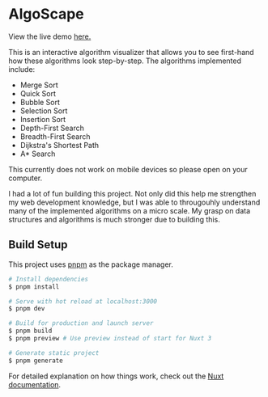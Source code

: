 # AlgoScape

View the live demo [here.](https://algoscape.netlify.app)

This is an interactive algorithm visualizer that allows you to see first-hand how these algorithms look step-by-step.
The algorithms implemented include:

- Merge Sort
- Quick Sort
- Bubble Sort
- Selection Sort
- Insertion Sort
- Depth-First Search
- Breadth-First Search
- Dijkstra's Shortest Path
- A\* Search

This currently does not work on mobile devices so please open on your computer.

I had a lot of fun building this project. Not only did this help me strengthen my web development knowledge, but I was able to througouhly understand many of the implemented algorithms on a micro scale. My grasp on data structures and algorithms is much stronger due to building this.

## Build Setup

This project uses [pnpm](https://pnpm.io/) as the package manager.

```bash
# Install dependencies
$ pnpm install

# Serve with hot reload at localhost:3000
$ pnpm dev

# Build for production and launch server
$ pnpm build
$ pnpm preview # Use preview instead of start for Nuxt 3

# Generate static project
$ pnpm generate
```

For detailed explanation on how things work, check out the [Nuxt documentation](https://nuxt.com).
